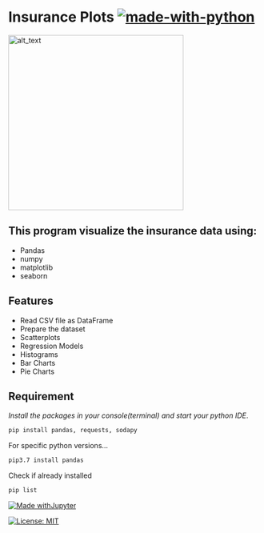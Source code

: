 # Insurance Plots [![made-with-python](https://img.shields.io/badge/Made%20with-Python-1f425f.svg)](https://www.python.org/)
[<img alt="alt_text" width="350px" src="https://user-images.githubusercontent.com/108591389/200417011-f18f7b02-c8e4-4247-9838-30b0636375c2.png" />](https://www.kaggle.com/datasets/teertha/ushealthinsurancedataset)
## This program visualize the insurance data using:
- Pandas
- numpy
- matplotlib
- seaborn

## Features

- Read CSV file as DataFrame
- Prepare the dataset
- Scatterplots
- Regression Models
- Histograms
- Bar Charts
- Pie Charts

## Requirement
*Install the packages in your console(terminal) and start your python IDE*.
```sh
pip install pandas, requests, sodapy
```

For specific python versions...

```sh
pip3.7 install pandas
```
Check if already installed
```sh
pip list
```

[![Made withJupyter](https://img.shields.io/badge/Made%20with-Jupyter-orange?style=for-the-badge&logo=Jupyter)](https://jupyter.org/try)

[![License: MIT](https://img.shields.io/badge/License-MIT-yellow.svg)](https://opensource.org/licenses/MIT)

